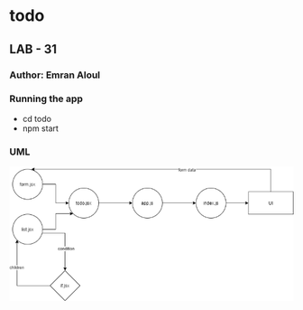 # todo

## LAB - 31

### Author: Emran Aloul

### Running the app
* cd todo
* npm start

### UML 

![UML](uml4.png)
